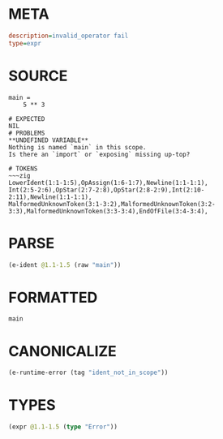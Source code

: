 # META
~~~ini
description=invalid_operator fail
type=expr
~~~
# SOURCE
~~~roc
main =
    5 ** 3
~~~
~~~
# EXPECTED
NIL
# PROBLEMS
**UNDEFINED VARIABLE**
Nothing is named `main` in this scope.
Is there an `import` or `exposing` missing up-top?

# TOKENS
~~~zig
LowerIdent(1:1-1:5),OpAssign(1:6-1:7),Newline(1:1-1:1),
Int(2:5-2:6),OpStar(2:7-2:8),OpStar(2:8-2:9),Int(2:10-2:11),Newline(1:1-1:1),
MalformedUnknownToken(3:1-3:2),MalformedUnknownToken(3:2-3:3),MalformedUnknownToken(3:3-3:4),EndOfFile(3:4-3:4),
~~~
# PARSE
~~~clojure
(e-ident @1.1-1.5 (raw "main"))
~~~
# FORMATTED
~~~roc
main
~~~
# CANONICALIZE
~~~clojure
(e-runtime-error (tag "ident_not_in_scope"))
~~~
# TYPES
~~~clojure
(expr @1.1-1.5 (type "Error"))
~~~
